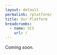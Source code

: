 ```yaml
---
layout: default
permalink: /platform/
title: Our Platform
breadcrumbs:
  - name: SCS
    url: /
---
```

Coming soon.